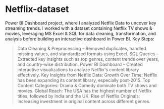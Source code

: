 # Netflix-dataset
Power BI Dashboard project, where I analyzed Netflix Data to uncover key streaming trends.
I worked with a dataset containing Netflix TV shows & movies, leveraging MS Excel & SQL for data cleaning, transformation, and analysis before building an interactive dashboard in Power BI.
Key Steps:
 >Data Cleaning & Preprocessing – Removed duplicates, handled missing values, and standardized formats using Excel.
 > SQL Queries – Extracted key insights such as top genres, content trends over years, and country-wise distribution.
 > Power BI Dashboard – Created interactive visualizations to analyze Netflix's content library effectively.
 Key Insights from Netflix Data:
 > Growth Over Time: Netflix has been expanding its content library, especially post-2015.
 > Top Content Categories: Drama & Comedy dominate both TV shows and movies.
 > Global Reach: The USA has the highest number of Netflix titles, followed by India and the UK.
 > Rise of Netflix Originals: Increasing investment in original content across different genres.
